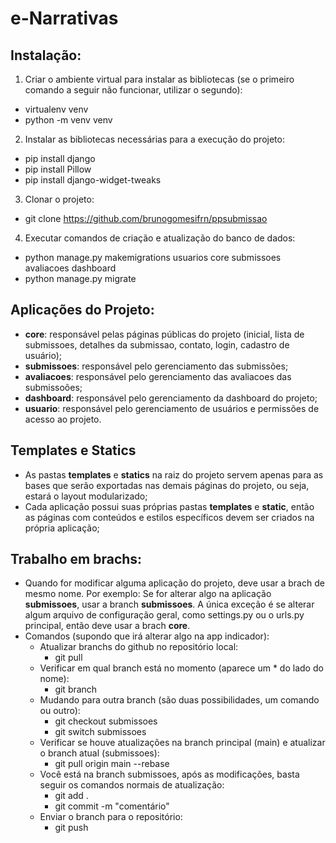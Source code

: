 # e-Narrativas

## Instalação:
1. Criar o ambiente virtual para instalar as bibliotecas (se o primeiro comando a seguir não funcionar, utilizar o segundo):
- virtualenv venv
- python -m venv venv

2. Instalar as bibliotecas necessárias para a execução do projeto:
- pip install django
- pip install Pillow
- pip install django-widget-tweaks

3. Clonar o projeto:
- git clone https://github.com/brunogomesifrn/ppsubmissao

4. Executar comandos de criação e atualização do banco de dados:
- python manage.py makemigrations usuarios core submissoes avaliacoes dashboard
- python manage.py migrate

## Aplicações do Projeto:
- **core**: responsável pelas páginas públicas do projeto (inicial, lista de submissoes, detalhes da submissao, contato, login, cadastro de usuário);
- **submissoes**: responsável pelo gerenciamento das submissões;
- **avaliacoes**: responsável pelo gerenciamento das avaliacoes das submissoões;
- **dashboard**: responsável pelo gerenciamento da dashboard do projeto;
- **usuario**: responsável pelo gerenciamento de usuários e permissões de acesso ao projeto.

## Templates e Statics
- As pastas **templates** e **statics** na raiz do projeto servem apenas para as bases que serão exportadas nas demais páginas do projeto, ou seja, estará o layout modularizado;
- Cada aplicação possui suas próprias pastas **templates** e **static**, então as páginas com conteúdos e estilos específicos devem ser criados na própria aplicação;

## Trabalho em brachs:
- Quando for modificar alguma aplicação do projeto, deve usar a brach de mesmo nome. Por exemplo: Se for alterar algo na aplicação **submissoes**, usar a branch **submissoes**. A única exceção é se alterar algum arquivo de configuração geral, como settings.py ou o urls.py principal, então deve usar a brach **core**.
- Comandos (supondo que irá alterar algo na app indicador):
    - Atualizar branchs do github no repositório local:
        - git pull
    - Verificar em qual branch está no momento (aparece um * do lado do nome):
        - git branch
    - Mudando para outra branch (são duas possibilidades, um comando ou outro):
        - git checkout submissoes
        - git switch submissoes
    - Verificar se houve atualizações na branch principal (main) e atualizar o branch atual (submissoes):
        - git pull origin main --rebase
    - Você está na branch submissoes, após as modificações, basta seguir os comandos normais de atualização:
        - git add .
        - git commit -m "comentário"
    - Enviar o branch para o repositório:
        - git push
